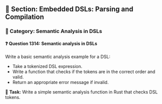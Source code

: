 ## 📘 Section: Embedded DSLs: Parsing and Compilation
### 🔹 Category: Semantic Analysis in DSLs
#### ❓ Question 1314: Semantic analysis in DSLs

Write a basic semantic analysis example for a DSL:

- Take a tokenized DSL expression.
- Write a function that checks if the tokens are in the correct order and valid.
- Return an appropriate error message if invalid.

🔧 **Task:** Write a simple semantic analysis function in Rust that checks DSL tokens.
